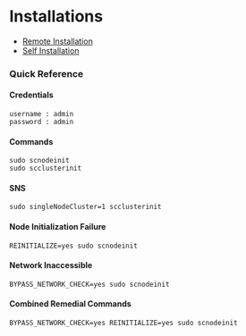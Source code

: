 # Installations

* [Remote Installation](../../resources/services/system-installation.pdf)
* [Self Installation](../../resources/services/self-installation.pdf)

### Quick Reference

#### Credentials
```
username : admin
password : admin
```
#### Commands
```
sudo scnodeinit
sudo scclusterinit
```
#### SNS
```
sudo singleNodeCluster=1 scclusterinit
```
#### Node Initialization Failure
```
REINITIALIZE=yes sudo scnodeinit
```
#### Network Inaccessible
```
BYPASS_NETWORK_CHECK=yes sudo scnodeinit
```
#### Combined Remedial Commands
```
BYPASS_NETWORK_CHECK=yes REINITIALIZE=yes sudo scnodeinit
```